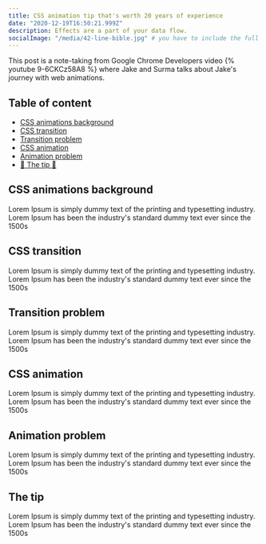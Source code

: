 ```yaml
---
title: CSS animation tip that's worth 20 years of experience
date: "2020-12-19T16:50:21.999Z"
description: Effects are a part of your data flow.
socialImage: "/media/42-line-bible.jpg" # you have to include the full path
---
```


This post is a note-taking from Google Chrome Developers video {% youtube 9-6CKCz58A8 %} where Jake and Surma talks about Jake's journey with web animations.

## Table of content

- [CSS animations background](#css-animations-background)
- [CSS transition](#css-transition)
- [Transition problem](#transition-problem)
- [CSS animation](#css-animation)
- [Animation problem](#animation-problem)
- [🌟 The tip 🌟](#the-tip)

## CSS animations background <a name="css-animations-background"></a>

Lorem Ipsum is simply dummy text of the printing and typesetting industry. Lorem Ipsum has been the industry's standard dummy text ever since the 1500s

## CSS transition <a name="css-transition"></a>

Lorem Ipsum is simply dummy text of the printing and typesetting industry. Lorem Ipsum has been the industry's standard dummy text ever since the 1500s

## Transition problem <a name="transition-problem"></a>

Lorem Ipsum is simply dummy text of the printing and typesetting industry. Lorem Ipsum has been the industry's standard dummy text ever since the 1500s

## CSS animation <a name="css-animation"></a>

Lorem Ipsum is simply dummy text of the printing and typesetting industry. Lorem Ipsum has been the industry's standard dummy text ever since the 1500s

## Animation problem <a name="animation-problem"></a>

Lorem Ipsum is simply dummy text of the printing and typesetting industry. Lorem Ipsum has been the industry's standard dummy text ever since the 1500s

## The tip <a name="the-tip"></a>

Lorem Ipsum is simply dummy text of the printing and typesetting industry. Lorem Ipsum has been the industry's standard dummy text ever since the 1500s
